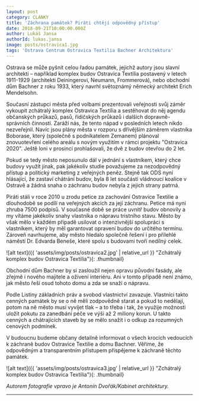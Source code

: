 ```yaml
---
layout: post
category: CLANKY
title: 'Záchrana památek? Piráti chtějí odpovědný přístup'
date: 2018-09-21T10:00:00.000Z
author: Lukáš Jansa
authorId: lukas.jansa
image: posts/ostravica1.jpg
tags: 'Ostrava Centrum Ostravica Textilia Bachner Architektura'
---
```


Ostrava se může pyšnit celou řadou památek, jejichž autory jsou slavní architekti – například komplex budov Ostravica Textilia postavený v letech 1911-1929 (architekti Deiningerovi, Neumann, Frommerová), nebo obchodní dům Bachner z roku 1933, který navrhl světoznámý německý architekt Erich Mendelsohn.

Současní zástupci města před volbami prezentovali veřejnosti svůj záměr vykoupit zchátralý komplex Ostravica Textilia a sestěhovat do něj agendu občanských průkazů, pasů, řidičských průkazů i dalších dopravně-správních činností. Zaráží nás, že tento nápad v posledních letech nikdo nezveřejnil. Navíc jsou plány města v rozporu s dřívějším záměrem vlastníka Boborase, který (společně s podnikatelem Zemanem) plánoval znovuotevření celého areálu s novým využitím v rámci projektu "Ostravica 2020". Ještě loni v prosinci prohlašovali, že dvě z budov otevřou do 2 let.

Pokud se tedy město neposunulo dál v jednání s vlastníkem, který chce budovy využít jinak, pak jakékoliv studie považujeme za nezodpovědný přístup a politický marketing z veřejných peněz. Stejně tak ODS nyní hlásající, že zastaví chátrání budov, byla 8 let součástí vládnoucí koalice v Ostravě a žádná snaha o záchranu budov nebyla z jejich strany patrná.

Piráti stáli v roce 2010 u zrodu petice za zachování Ostravice Textilie a dlouhodobě se podílí na veřejných akcích za její záchranu. Petice má nyní zhruba 7500 podpisů. V současné době se práce uvnitř budov obnovily a my vítáme jakékoliv snahy vlastníka o nápravu tristního stavu. Město by však mělo v každém případě usilovat o intenzivnější spolupráci s vlastníkem, který by měl garantovat opravení budov do určitého termínu. Zároveň navrhujeme, aby město hledalo společně řešení i pro přilehlé náměstí Dr. Edvarda Beneše, které spolu s budovami tvoří nedílný celek.

![alt text]({{ 'assets/img/posts/ostravica2.jpg' | relative_url }} "Zchátralý komplex budov Ostravica Textilia"){: .thumbnail}

Obchodní dům Bachner by si zasloužil nejen opravu původní fasády, ale zřejmě i nového majitele a oživení interiéru. Ani v tomto případě není známo, jak město řeší osud tohoto domu a zda se snaží o nápravu.

Podle Listiny základních práv a svobod vlastnictví zavazuje. Vlastníci takto cenných památek by se o ně měli zodpovědně starat a pokud to nedělají, potom na ně město musí vyvíjet tlak – a to třeba i tak, že využije možnosti uložit pokutu za zanedbání péče ve výši až 2 miliony korun. U takto cenných a chátrajících staveb by se mělo snažit i o odkup za rozumných cenových podmínek.

V budoucnu budeme občany detailně informovat o všech krocích vedoucích k záchraně budov Ostravice Textilie a domu Bachner. Věříme, že odpovědným a transparentním přístupem přispějeme k záchraně těchto památek.

![alt text]({{ 'assets/img/posts/ostravica3.jpg' | relative_url }} "Zchátralý komplex budov Ostravica Textilia"){: .thumbnail}

*Autorem fotografie vpravo je Antonín Dvořák/Kabinet architektury.*

---
